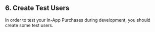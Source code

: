## 6. Create Test Users

In order to test your In-App Purchases during development, you should create some test users.

